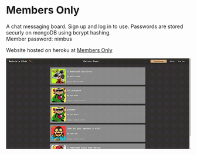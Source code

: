 # Members Only

A chat messaging board. Sign up and log in to use. Passwords are stored securly on mongoDB using bcrypt hashing.  
Member password: nimbus

Website hosted on heroku at [Members Only](https://agile-mesa-05205.herokuapp.com/)

![Image of project](members.gif)
